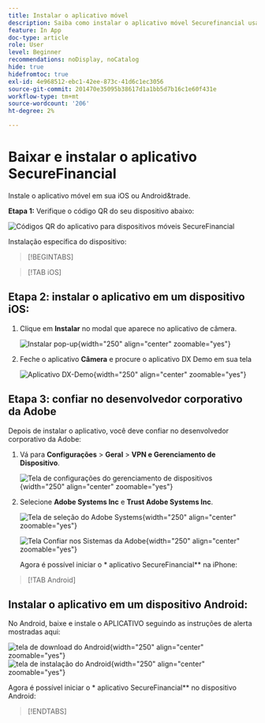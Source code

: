 ```yaml
---
title: Instalar o aplicativo móvel
description: Saiba como instalar o aplicativo móvel Securefinancial usado no L535 Summit Lab.
feature: In App
doc-type: article
role: User
level: Beginner
recommendations: noDisplay, noCatalog
hide: true
hidefromtoc: true
exl-id: 4e968512-ebc1-42ee-873c-41d6c1ec3056
source-git-commit: 201470e35095b38617d1a1bb5d7b16c1e60f431e
workflow-type: tm+mt
source-wordcount: '206'
ht-degree: 2%

---
```


# Baixar e instalar o aplicativo SecureFinancial

Instale o aplicativo móvel em sua iOS ou Android&amp;trade.

**Etapa 1:** Verifique o código QR do seu dispositivo abaixo:

![Códigos QR do aplicativo para dispositivos móveis SecureFinancial](/help/summit-labs/summit-lab-2024-lab-assets/assets/dx-demo-app-qr-codes.png)

Instalação específica do dispositivo:

>[!BEGINTABS]

>[!TAB iOS]

## Etapa 2: instalar o aplicativo em um dispositivo iOS:

1. Clique em **Instalar** no modal que aparece no aplicativo de câmera.

   ![Instalar pop-up](/help/summit-labs/summit-lab-2024-lab-assets/assets/install_popup.png){width="250" align="center" zoomable="yes"}

2. Feche o aplicativo **Câmera** e procure o aplicativo DX Demo em sua tela

   ![Aplicativo DX-Demo](/help/summit-labs/summit-lab-2024-lab-assets/assets/dx_demo_on_ios_screen.png){width="250" align="center" zoomable="yes"}


## Etapa 3: confiar no desenvolvedor corporativo da Adobe

Depois de instalar o aplicativo, você deve confiar no desenvolvedor corporativo da Adobe:

1. Vá para **Configurações** > **Geral** > **VPN e Gerenciamento de Dispositivo**.

   ![Tela de configurações do gerenciamento de dispositivos](/help/summit-labs/summit-lab-2024/l820-lab-workbook/assets/1-2-2-device-management-screen.PNG "Tela de configurações do gerenciamento de dispositivos"){width="250" align="center" zoomable="yes"}

1. Selecione **Adobe Systems Inc** e **Trust Adobe Systems Inc**.

   ![Tela de seleção do Adobe Systems](/help/summit-labs/summit-lab-2024/l820-lab-workbook/assets/1-2-3-adobe-systems.PNG "Tela de seleção do Adobe Systems"){width="250" align="center" zoomable="yes"}
   <br>

   ![Tela Confiar nos Sistemas da Adobe](/help/summit-labs/summit-lab-2024/l820-lab-workbook/assets/1-2-4-trust-adobe.PNG){width="250" align="center" zoomable="yes"}

   Agora é possível iniciar o * aplicativo SecureFinancial** na iPhone:


>[!TAB Android]

## Instalar o aplicativo em um dispositivo Android:

No Android, baixe e instale o APLICATIVO seguindo as instruções de alerta mostradas aqui:

![tela de download do Android](/help/summit-labs/summit-lab-2024/l820-lab-workbook/assets/1-2-5-android-download.jpg "tela de download do Android"){width="250" align="center" zoomable="yes"}
<br>
![tela de instalação do Android](/help/summit-labs/summit-lab-2024/l820-lab-workbook/assets/1-2-6-android-installation.jpg){width="250" align="center" zoomable="yes"}

Agora é possível iniciar o * aplicativo SecureFinancial** no dispositivo Android:

>[!ENDTABS]
